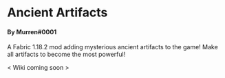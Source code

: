 # Ancient Artifacts
#### By Murren#0001
A Fabric 1.18.2 mod adding mysterious ancient artifacts to the game!
Make all artifacts to become the most powerful!

< Wiki coming soon >